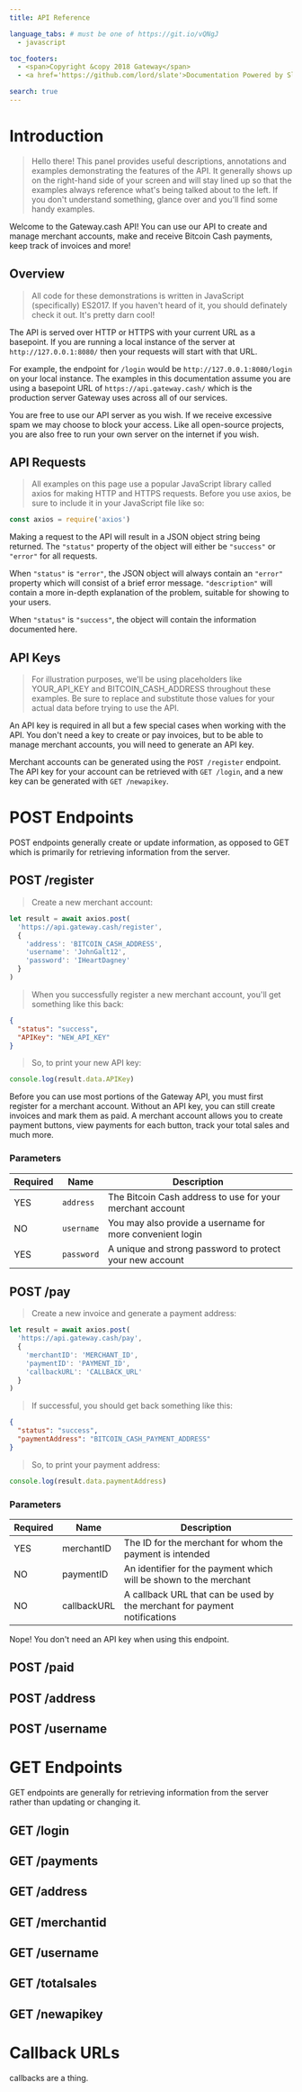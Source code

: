 ```yaml
---
title: API Reference

language_tabs: # must be one of https://git.io/vQNgJ
  - javascript

toc_footers:
  - <span>Copyright &copy 2018 Gateway</span>
  - <a href='https://github.com/lord/slate'>Documentation Powered by Slate</a>

search: true
---
```


# Introduction

> Hello there! This panel provides useful descriptions, annotations and
> examples demonstrating the features of the API. It generally shows up on the
> right-hand side of your screen and will stay lined up so that the examples
> always reference what's being talked about to the left. If you don't
> understand something, glance over and you'll find some handy examples.

Welcome to the Gateway.cash API! You can use our API to create and manage
merchant accounts, make and receive Bitcoin Cash payments, keep track of invoices and more!

## Overview

> All code for these demonstrations is written in JavaScript (specifically)
> ES2017. If you haven't heard of it, you should definately check it out. It's
> pretty darn cool!

The API is served over HTTP or HTTPS with your current URL as a basepoint.
If you are running a local instance of the server at `http://127.0.0.1:8080/`
then your requests will start with that URL.

For example, the endpoint for `/login` would be `http://127.0.0.1:8080/login`
on your local instance. The examples in this documentation assume you are
using a basepoint URL of `https://api.gateway.cash/` which is the production
server Gateway uses across all of our services.

You are free to use our API server as you wish. If we receive excessive
spam we may choose to block your access. Like all open-source projects, you
are also free to run your own server on the internet if you wish.

## API Requests

> All examples on this page use a popular JavaScript library called axios for
> making HTTP and HTTPS requests. Before you use axios, be sure to include it
> in your JavaScript file like so:

```js
const axios = require('axios')
```

Making a request to the API will result in a JSON object string being
returned. The `"status"` property of the object will either be `"success"` or
`"error"` for all requests.

When `"status"` is `"error"`, the JSON object will always contain an `"error"` property which will consist of a brief error message. `"description"` will contain a more in-depth explanation of the problem, suitable for showing to your users.

When `"status"` is `"success"`, the object will contain the information
documented here.

## API Keys

> For illustration purposes, we'll be using placeholders like YOUR_API_KEY
> and BITCOIN_CASH_ADDRESS throughout these examples. Be sure to replace
> and substitute those values for your actual data before trying to use the API.

An API key is required in all but a few special cases when working with the
API. You don't need a key to create or pay invoices, but to be able to manage
merchant accounts, you will need to generate an API key.

Merchant accounts can be generated using the `POST /register` endpoint. The API
key for your account can be retrieved with `GET /login`, and a new key can be
generated with `GET /newapikey`.

# POST Endpoints

POST endpoints generally create or update information, as opposed to GET which
is primarily for retrieving information from the server.

## POST /register

> Create a new merchant account:

```js
let result = await axios.post(
  'https://api.gateway.cash/register',
  {
    'address': 'BITCOIN_CASH_ADDRESS',
    'username': 'JohnGalt12',
    'password': 'IHeartDagney'
  }
)
```

> When you successfully register a new merchant account, you'll get something
> like this back:

```json
{
  "status": "success",
  "APIKey": "NEW_API_KEY"
}
```

> So, to print your new API key:

```js
console.log(result.data.APIKey)
```

Before you can use most portions of the Gateway API, you must first register
for a merchant account. Without an API key, you can still create invoices and
mark them as paid. A merchant account allows you to create payment buttons,
view payments for each button, track your total sales and much more.

### Parameters

Required | Name | Description
---------|------|------------
YES | `address` | The Bitcoin Cash address to use for your merchant account
NO | `username` | You may also provide a username for more convenient login
YES | `password` | A unique and strong password to protect your new account

## POST /pay

> Create a new invoice and generate a payment address:

```js
let result = await axios.post(
  'https://api.gateway.cash/pay',
  {
    'merchantID': 'MERCHANT_ID',
    'paymentID': 'PAYMENT_ID',
    'callbackURL': 'CALLBACK_URL'
  }
)
```

> If successful, you should get back something like this:

```json
{
  "status": "success",
  "paymentAddress": "BITCOIN_CASH_PAYMENT_ADDRESS"
}
```
> So, to print your payment address:

```js
console.log(result.data.paymentAddress)
```

### Parameters

Required | Name | Description
---------|------|------------
YES | merchantID | The ID for the merchant for whom the payment is intended
NO | paymentID | An identifier for the payment which will be shown to the merchant
NO | callbackURL | A callback URL that can be used by the merchant for payment notifications

<aside class="success">
Nope! You don't need an API key when using this endpoint.
</aside>

## POST /paid

## POST /address

## POST /username

# GET Endpoints

GET endpoints are generally for retrieving information from the server rather
than updating or changing it.

## GET /login

## GET /payments

## GET /address

## GET /merchantid

## GET /username

## GET /totalsales

## GET /newapikey

# Callback URLs

callbacks are a thing.
